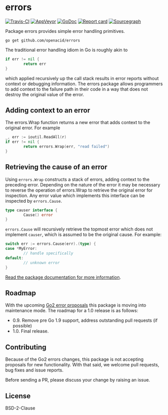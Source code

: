 # errors

[![Travis-CI](https://travis-ci.org/openacid/errors.svg)](https://travis-ci.org/openacid/errors)
[![AppVeyor](https://ci.appveyor.com/api/projects/status/b98mptawhudj53ep/branch/master?svg=true)](https://ci.appveyor.com/project/davecheney/errors/branch/master)
[![GoDoc](https://godoc.org/github.com/openacid/errors?status.svg)](http://godoc.org/github.com/openacid/errors)
[![Report card](https://goreportcard.com/badge/github.com/openacid/errors)](https://goreportcard.com/report/github.com/openacid/errors)
[![Sourcegraph](https://sourcegraph.com/github.com/openacid/errors/-/badge.svg)](https://sourcegraph.com/github.com/openacid/errors?badge)

Package errors provides simple error handling primitives.

`go get github.com/openacid/errors`

The traditional error handling idiom in Go is roughly akin to
```go
if err != nil {
        return err
}
```
which applied recursively up the call stack results in error reports without context or debugging information. The errors package allows programmers to add context to the failure path in their code in a way that does not destroy the original value of the error.

## Adding context to an error

The errors.Wrap function returns a new error that adds context to the original error. For example
```go
_, err := ioutil.ReadAll(r)
if err != nil {
        return errors.Wrap(err, "read failed")
}
```
## Retrieving the cause of an error

Using `errors.Wrap` constructs a stack of errors, adding context to the preceding error. Depending on the nature of the error it may be necessary to reverse the operation of errors.Wrap to retrieve the original error for inspection. Any error value which implements this interface can be inspected by `errors.Cause`.
```go
type causer interface {
        Cause() error
}
```
`errors.Cause` will recursively retrieve the topmost error which does not implement `causer`, which is assumed to be the original cause. For example:
```go
switch err := errors.Cause(err).(type) {
case *MyError:
        // handle specifically
default:
        // unknown error
}
```

[Read the package documentation for more information](https://godoc.org/github.com/openacid/errors).

## Roadmap

With the upcoming [Go2 error proposals](https://go.googlesource.com/proposal/+/master/design/go2draft.md) this package is moving into maintenance mode. The roadmap for a 1.0 release is as follows:

- 0.9. Remove pre Go 1.9 support, address outstanding pull requests (if possible)
- 1.0. Final release.

## Contributing

Because of the Go2 errors changes, this package is not accepting proposals for new functionality. With that said, we welcome pull requests, bug fixes and issue reports. 

Before sending a PR, please discuss your change by raising an issue.

## License

BSD-2-Clause

